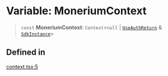 # Variable: MoneriumContext

> `const` **MoneriumContext**: `Context`\<`null` \| [`UseAuthReturn`](/docs/packages/SDK%20React%20Provider/type-aliases/UseAuthReturn.md) & [`SdkInstance`](/docs/packages/SDK%20React%20Provider/type-aliases/SdkInstance.md)\>

## Defined in

[context.tsx:5](https://github.com/monerium/js-monorepo/blob/main/packages/sdk-react-provider/src/lib/context.tsx#L5)
